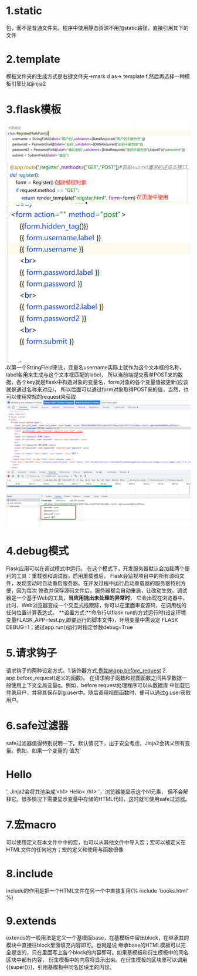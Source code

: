 # 1.static
包，而不是普通文件夹。程序中使用静态资源不用加static路径，直接引用其下的文件
# 2.template
模板文件夹的生成方式是右键文件夹->mark d as-> template f,然后再选择一种模板引擎比如jinjia2
# 3.flask模板
![img.png](img.png)
![img_1.png](img_1.png)
![img_2.png](img_2.png)
以第一个StringField来说，变量名username实际上就作为这个文本框的名称，label名用来生成与这个文本框匹配的label，
所以当前端提交表单POST来的数据，各个key就是flask中构造对象的变量名，form对象的各个变量值被更新(应该就是通过名称来对应)，
所以后面可以通过form对象取得POST来的值，当然，也可以使用常规的request来获取
![img_3.png](img_3.png)
![img_4.png](img_4.png)
# 4.debug模式
Flask应用可以在调试模式中运行。 在这个模式下，开发服务器默认会加载两个便利的工具：重载器和调试器。启用重载器后，
Flask会监视项目中的所有源码文件，发现变动时自动重启服务器。在开发过程中运行启动重载器的服务器特别方便，因为每次
修改并保存源码文件后，服务器都会自动重启，让改动生效。调试器是一个基于Web的工具，**当应用抛出未处理的异常时**，
它会出现在浏览器中。此时，Web浏览器变成一个交互式栈跟踪，你可以在里面审查源码，在调用栈的任何位置计算表达式。
**设置方式:**命令行以flask run的方式运行时(设定环境变量FLASK_APP=test.py,即要运行的脚本文件)，环境变量中需设定
FLASK DEBUG=1；通过app.run()运行时指定参数debug=True
# 5.请求钩子
请求钩子的两种设定方式。1.装饰器方式,例如@app.before_request 2. app.before_request(定义的函数)。
在请求钩子函数和视图函数之间共享数据一般使用上下文全局变量g。例如，before request处理程序可以从数据库
中加载已登录用户，并将其保存到g.user中。随后调用视图函数时，便可以通过g.user获取用户。
# 6.safe过滤器
safe过滤器值得特别说明一下。默认情况下，出于安全考虑，Jinja2会转义所有变量。例如，如果一个变量的
值为'<h1>Hello</h1>', Jinja2会将其渲染成’&lt;h1&gt; Hello&lt; /h1&gt; '，浏览器能显示这个h1元素，
但不会解释它。很多情况下需要显示变量中存储的HTML代码，这时就可使用safe过滤器。
# 7.宏macro
可以使用定义在本文件中中的宏，也可以从其他文件中导入宏；宏可以被定义在HTML文件的任何地方；宏的定义和使用与函数很像
# 8.include
include的作用是把一个HTML文件在另一个中直接复用{% include 'books.html' %}
# 9.extends
extends的一般用法是定义一个基模版base，在基模板中留出block，在继承其的模块中直接往block里面填充内容即可。也就是说
继承base的HTML模板可以完全是空的，只在里面写上各个block的内容即可。如果基模板和衍生模板中的同名区块中都有内容，
衍生模板中的内容将显示出来。在衍生模板的区块里可以调用{{super()}}，引用基模板中同名区块里的内容。


